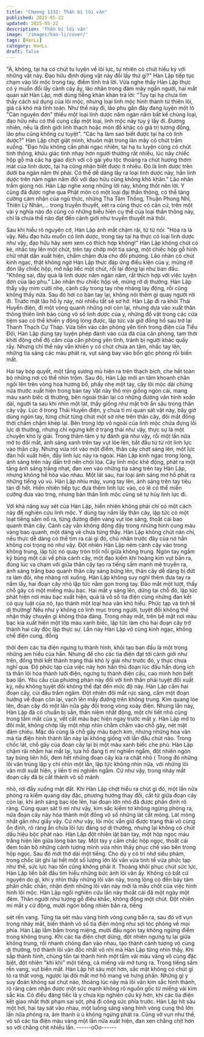 ```yaml
---
title: "Chương 1332: Thần bí lôi văn"
published: 2025-05-22
updated: 2025-05-22
description: 'Thần bí lôi văn'
image: '/images/han-li/cover/'
tags: [HanLi]
category: HanLi
draft: false
---
```


"À, không, tại hạ có chút tu luyện về lôi lực, tự nhiên có chút hiếu
kỳ với những vật này. Đạo hữu định dùng vật này đổi lấy thứ gì?"
Hàn Lập tiếp tục chạm vào lôi mộc trong tay, điềm tĩnh trả lời.
Vừa nghe thấy Hàn Lập thực có ý muốn đổi lấy cành cây ấy, lão
nhân trong đám mây ngẩn người, hai mắt quan sát Hàn Lập, mới
dùng tiếng khàn khàn trả lời: "Tuy tại hạ chưa tìm thấy cách sử
dụng của lôi mộc, nhưng loại linh mộc hình thành từ thiên lôi, giá
cả khó mà tính toán. Như thế này đi, lão phu gần đây đang luyện
một lò "Càn nguyên đơn" thiếu một loại linh dược năm ngàn năm
bất kể chủng loại, đạo hữu nếu có thể cung cấp một loại, linh mộc
này tùy ý lấy đi. Đương nhiên, nếu là đỉnh giới linh thạch hoặc
món đồ khác có giá trị tương đồng, lão phu cũng không cự tuyệt".
"Các hạ làm sao biết được tại hạ có linh dược?" Hàn Lập chợt giật
mình, khuôn mặt trong làn mây có chút trầm xuống.
"Đạo hữu không cần phải ngạc nhiên, tại hạ tu luyện cũng có chút
tinh thông, khứu giác tinh nhạy hơn người thường rất nhiều, lúc
nãy chiếc hộp gỗ mà các hạ giao dịch với cô gái yêu tộc thoảng ra
chút hương thơm mát của linh dược, tại hạ cũng nhận biết được ít
nhiều. Đó là linh dược trên dưới ba ngàn năm thì phải. Có thể dễ
dàng lấy ra loại linh dược này, hẳn linh dược trên năm ngàn năm
đối với đạo hữu cũng không khó khăn." Lão nhân trầm giọng nói.
Hàn Lập nghe xong những lời này, không thốt nên lời.
Y cũng đã được nghe qua Phật môn có một loại đại thần thông,
có thể tăng cường cảm nhận của ngũ thức, những Tha Tâm
Thống, Thuận Phong Nhĩ, Thiên Lý Nhãn,… trong truyền thuyết,
xét ra cũng thực có căn cứ, trên một vài ý nghĩa nào đó cũng có
những biểu hiện cụ thể của loại thần thông này, chỉ là chưa thể
nào đạt đến cảnh giới như truyền thuyết mà thôi.

Sau khi hiểu rõ nguyên cớ, Hàn Lập ánh mắt chậm rãi, từ từ nói:
"Hóa ra là vậy. Nếu đạo hữu muốn có linh dược, trong tay tại hạ
thực có loại linh dược như vậy, đạo hữu hãy xem xem có thích
hợp không!"
Hàn Lập không chút cò kè, nhấc tay lên một chút, trên tay chớp
một tia sáng, một chiếc hộp gỗ hình chữ nhật dần xuất hiện, chầm
chậm đưa cho đối phương.
Lão nhân có chút kinh ngạc, thật không ngờ Hàn Lập thực đáp
ứng điều kiện của y, mừng rỡ đón lấy chiếc hộp, mở nắp liếc một
chút, rồi lại đóng lại như ban đầu.
"Không sai, đây quả là linh dược năm ngàn năm, rất thích hợp với
việc luyện đơn của lão phu." Lão nhân thu chiếc hộp về, mừng rỡ
dị thường.
Hàn Lập thấy vậy mỉm cười nhẹ, cành cây trong tay nhẹ nhàng
lay động, rồi cũng không thấy nữa. Sau đó hơi co bàn tay lại,
không nói thêm gì quay người rời đi.
Trước mặt lão hồ ly này, nói nhiều tất sẽ sơ hở.
Hàn Lập đi ra khỏi Thái Huyền điện, đi một vòng quanh những nơi
còn lại, nhưng dựa vào xuất thân thông thiên linh bảo cùng vô số
linh dược của y, những đồ vật trong các cửa tiệm sao có thể khiến
y động lòng được, lập tức vài giờ đồng hồ sau trở lại Thanh
Thạch Cự Tháp.
Vừa tiến vào căn phòng yên tĩnh trong điện của Tiểu Đội, Hàn Lập
dùng tay luyện phép đánh vào cửa đá của căn phòng, tạm thời
khởi động chế độ cấm của căn phòng yên tĩnh, tránh bị người
khác quấy rầy.
Nhưng chỉ thế này vẫn khiến y có chút chưa an tâm, nhấc tay lên,
những tia sáng các màu phát ra, vụt sáng bay vào bốn góc phòng
rồi biến mất.

Hai tay bóp quyết, một tầng sương mù hiện ra trên thạch bích,
che hết toàn bộ những nơi có thể nhìn trộm.
Sau đó, Hàn Lập mới an tâm khoanh chân ngồi lên trên vòng hoa
hương bồ, phẩy nhẹ một tay, cây lôi mộc dài chừng nửa thước
xuất hiện trong bàn tay
Vật này thô mịn giống ngón cái, mang màu xanh biếc dị thường,
bên ngoài thân lại có những đường vân hình xoắn dài, người ta
sau khi nhìn một lát, thấy giống như mặt trời ẩn sâu trong thân
cây vậy. Lúc ở trong Thái Huyền điện, y chưa tỉ mỉ quan sát vật
này, bây giờ dùng ngón tay, từng chút từng chút một sờ nhẹ trên
thân cây, đôi mắt đồng thời chầm chậm khép lại.
Bên trong lớp vỏ ngoài của linh mộc chứa đựng lôi lực dị thường,
nhưng chỉ ngưng kết ở trạng thái như vậy, thực sự là một chuyện
khó lý giải.
Trong thâm tâm y tự đánh giá như vậy, rồi một lần nữa mở to đôi
mắt, ánh sáng xanh trên tay vụt lóe lên, bắt đầu từ từ rót linh lực
vào thân cây.
Nhưng vừa rót vào một điểm, thân cây chợt sáng lên, một lực đàn
hồi xuất hiện, đẩy linh lực này ra ngoài.
Hàn Lập kinh ngạc trong lòng, ánh sáng trên này dần trở nên chói
lóa.
Cây linh mộc khẽ động, phát ra một tầng ánh sáng trắng nhạt,
đan xen vào những tia sáng trên tay Hàn Lập, nhưng không hề
hòa vào nhau.
Một lát sau, hai loại ánh sáng mơ hồ phát ra những tiếng vù vù.
Hàn Lập nhíu mày, vung tay lên, ánh sáng trên tay tiêu tán đi hết.
Hiển nhiên tiếp tục đưa thêm linh lực vào, có lẽ có thể miễn
cưỡng đưa vào trng, nhưng bản thân linh mộc cũng sẽ tự hủy linh
lực đi.

Với khả năng suy xét của Hàn Lập, hiển nhiên không phải chỉ có
một cách này để nghiên cứu linh mộc.
Y dùng tay nắm lấy thân cây, lập tức có một loạt tiếng sấm nổ ra,
từng đường điện vàng vụt lóe sáng, thoắt cái bao quanh thân cây.
Cành cây vẫn không động đậy trong những hình cung màu vàng
bao quanh, một dáng vẻ chưa từng thấy.
Hàn Lập không chút nản chí, nếu thực dễ dàng có thể tìm ra cái
gì đó, chủ nhân trước đây của nó hẳn không coi trọng nó như vậy.
Đột nhiên Hàn Lập ném cành cây vào trong không trung, lập tức
nó quay tròn trôi nổi giữa không trung.
Ngón tay ngắm kỹ búng một cái về phía cành cây, một đạo kiếm
khí hoàng kim vụt bắn ra, đúng lúc va chạm với giữa thân cây tạo
ra tiếng sấm mạnh mẽ truyền ra, ánh sáng trắng bao quanh thân
cây sáng bừng lên, thân cây dễ dàng bị đứt ra làm đôi, nhẹ nhàng
rơi xuống.
Hàn Lập không suy nghĩ thêm đưa tay ra nắm lấy, hai đoạn cây
nhỏ lập tức nằm gọn trong tay.
Đảo mắt một lượt, thấy chỗ gãy có một miếng màu bạc.
Hai mắt y sáng lên, dừng tại chỗ đó, lập tức phát hiện nơi màu
bạc xuất hiện, quả là vô số tia điện cùng những đan kết có quy
luật của nó, tạo thành một loại hoa văn khó hiểu.
Phức tạp và tinh tế dị thường!
Nếu như y không có linh mục trong người, tuyệt đối không thể
nhận thấy chuyện gì không thỏa đáng.
Trong nháy mắt, trên bề mặt nơi màu bạc kia xuất hiện một lớp
màu xanh biếc, lập tức làm cho hai đoạn cây trở thành hai cây
độc lập thực sự.
Lần này Hàn Lập vô cùng kinh ngạc, khống chế điện cung, đồng

thời đem các tia điện ngưng tụ thành hình, khôi tạo ban đầu là
một trong những am hiểu của hắn. Nhưng để cho các tia điện đạt
tới cảnh giới như trên, đồng thời kết thành trạng thái khó lý giải
như trước đó, y thực chưa nghĩ qua.
Độ phức tạp của việc này hơn hẳn thủ đoạn lúc đầu hắn dùng ích
tà thần lôi hóa thành lưới điện, ngưng tụ thành điện cầu, cao minh
hơn biết bao lần.
Yêu cầu của phương phán này đối với tinh thần phải tuyệt đối
xuất kỳ, nếu không tuyệt đối không thể đạt đến mức độ này.
Hàn Lập cầm hai đoạn cây, cúi đầu trầm ngâm.
Đột nhiên đôi mắt rực sáng, cầm một đoạn hướng về đoạn còn
lại, vạch lên mấy đường trên không trung.
Kim quang lóe lên, đoạn cây đó một lần nữa gãy đôi trong vòng
xoáy điện.
Nhưng lần này, Hàn Lập đã có chuẩn bị sẵn, thần niệm nhất
động, một chi tiết nhỏ cũng trong tầm mắt của y, vết cắt màu bạc
hiện ngay trước mắt y.
Hàn Lập mở to đôi mắt, không chớp lấy một nhịp nhìn chằm chằm
vào chỗ gãy, nét mặt đăm chiêu.
Mặc dù cùng là chỗ gãy màu bạch kim, nhưng những hoa văn mà
tia điện hình thành lần này lại không giống với lần đầu chút nào.
Trong chốc lát, chỗ gãy của đoạn cây lại bị một màu xanh biếc
che phủ.
Hàn Lập chậm rãi nhắm hai mắt lại, tựa hồ đang tỉ mỉ nghiền
ngẫm, đột nhiên ngón tay búng liên hồi, đem hết những đoạn cây
kia ra chặt nhỏ ( Trong đó những lôi văn trùng lặp y chỉ nhìn một
lần, lập tức không nhìn nữa, với những lôi văn mới xuất hiện, y
liền tỉ mỉ nghiền ngẫm.
Cứ như vậy, trong nháy mắt đoạn cây đã bị cắt thành vô số mảnh

nhỏ, rơi đầy xuống mặt đất.
Khi Hàn Lập chợt hiểu ra chút gì đó, một lần nữa phóng ra kiếm
quang dày đặc, phương hướng thay đổi, cắt từ giữa đoạn cây còn
lại, khi ánh sáng bạc lóe lên, hai đoạn lớn nhỏ đã được phân định
rõ ràng.
Cũng quan sát tỉ mỉ như vậy, kim sắc kiếm tơ không ngừng phóng
ra, nửa đoạn cây này hóa thành một đống vô số những lát cắt
mỏng.
Lát mỏng nhất gần như giấy vậy.
Cứ như vậy, lôi mộc vẫn giữ được trạng thái vô cùng ổn định, rõ
ràng ẩn chứa lôi lực đáng sợ dị thường, nhưng lại không có chút
dấu hiệu bộc phát nào.
Hàn Lập đột nhiên lật bàn tay, một hộp ngọc màu trắng hiện lên
giữa lòng bàn tay.
Một tay y cầm chắc hộp ngọc, thoắt cái đem toàn bộ những cảnh
tượng mình vừa nhìn thấy phục chế vào bên trong hộp ngọc.
Sau đó mới thở dài một tiếng.
Cho dù y có trí nhớ siêu phàm, trong chốc lát ghi lại hết một số
lượng lớn lôi văn vừa tinh tế vừa phức tạp như thế, sức lực hao
tổn cũng không phải ít.
Thoáng khôi phục chút sức lực, Hàn Lập liền bắt đầu tìm hiểu
những bức ảnh lôi văn ấy.
Không có bất cứ nguyên do gì, khi y nhìn thấy những lôi văn này,
trong lòng có đến bảy tám phần chắc chắn, nhận định những lôi
văn này mới là mấu chốt của việc hình hình lôi mộc.
Hàn Lập ngồi nghiên cứu lần này thoắt cái đã một ngày một đêm.
Thân người như tượng gỗ điêu khắc, không động một chút.
Đột nhiên mí mắt y cử động, mười ngón bỗng nhiên bắn ra, tiếng

sét rền vang.
Từng tia sét màu vàng hình vòng cung bắn ra, sau đó vỡ vụn
trong nháy mắt, biến thành vô số tia điện mỏng như sợi tóc phóng
về mọi phía.
Hàn Lập lẩm bẩm trong miệng, mười đầu ngón tay không ngừng
điểm trong không trung.
Khi các tia điện chợt dừng, đột nhiên ngưng tụ lại giữa không
trung, rồi nhanh chóng đan vào nhau, tạo thành cảnh tượng vô
cùng dị thường, trở thành lôi văn độc nhất vô nhị mà Hàn Lập
từng nhìn thấy.
Khi sắp thành hình, chúng tồn tại thành hình một tấm vải màu
vàng vô cùng đặc biệt, đột nhiên "khì khì" một tiếng, cả miếng vải
mở tung ra.
Trong tiếng sấm rền vang, vụt biến mất.
Hàn Lập hít sâu một hơn, sắc mặt không có chút gì tỏ ra thất
vọng, ngược lại đôi mắt mơ hồ mang vẻ hưng phấn.
Những gì y suy đoán không sai chút nào, thoáng lúc nãy mà lôi
văn kim sắc hình thành, rõ ràng cảm nhận được một sức mạnh
không rõ nguồn gốc từ miếng vải kim sắc kia.
Có điều đáng tiếc là y chưa kịp nghiên cứu kỹ hơn, khi các tia
điện kết giao nhất thời phạm sai sót, phá đi công sức phía trước.
Hàn Lập hít sâu một hơi, hai tay sát vào nhau, một luồng sáng
vàng hình vòng cung thô lớn lần nữa phóng ra, âm thanh ù ù
không ngừng phát ra.
Cũng vỡ vụn như thế, vô số các tia điện màu vàng một lần nữa
xuất hiện, đan xen chằng chịt hơn so với chằng chịt nhiều lần.
------oOo------
